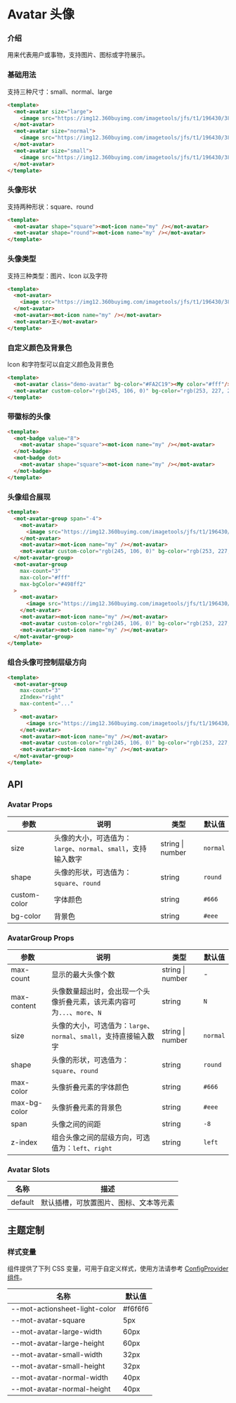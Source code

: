 # Avatar 头像

### 介绍

用来代表用户或事物，支持图片、图标或字符展示。

### 基础用法

支持三种尺寸：small、normal、large

```html
<template>
  <mot-avatar size="large">
    <image src="https://img12.360buyimg.com/imagetools/jfs/t1/196430/38/8105/14329/60c806a4Ed506298a/e6de9fb7b8490f38.png" />
  </mot-avatar>
  <mot-avatar size="normal">
    <image src="https://img12.360buyimg.com/imagetools/jfs/t1/196430/38/8105/14329/60c806a4Ed506298a/e6de9fb7b8490f38.png" />
  </mot-avatar>
  <mot-avatar size="small">
    <image src="https://img12.360buyimg.com/imagetools/jfs/t1/196430/38/8105/14329/60c806a4Ed506298a/e6de9fb7b8490f38.png" />
  </mot-avatar>
</template>
```

### 头像形状

支持两种形状：square、round

```html
<template>
  <mot-avatar shape="square"><mot-icon name="my" /></mot-avatar>
  <mot-avatar shape="round"><mot-icon name="my" /></mot-avatar>
</template>
```

### 头像类型

支持三种类型：图片、Icon 以及字符

```html
<template>
  <mot-avatar>
    <image src="https://img12.360buyimg.com/imagetools/jfs/t1/196430/38/8105/14329/60c806a4Ed506298a/e6de9fb7b8490f38.png" />
  </mot-avatar>
  <mot-avatar><mot-icon name="my" /></mot-avatar>
  <mot-avatar>王</mot-avatar>
</template>
```

### 自定义颜色及背景色

Icon 和字符型可以自定义颜色及背景色

```html
<template>
  <mot-avatar class="demo-avatar" bg-color="#FA2C19"><My color="#fff"/></mot-avatar>
  <mot-avatar custom-color="rgb(245, 106, 0)" bg-color="rgb(253, 227, 207)">小明</mot-avatar>
</template>
```

### 带徽标的头像

```html
<template>
  <mot-badge value="8">
    <mot-avatar shape="square"><mot-icon name="my" /></mot-avatar>
  </mot-badge>
  <mot-badge dot>
    <mot-avatar shape="square"><mot-icon name="my" /></mot-avatar>
  </mot-badge>
</template>
```

### 头像组合展现

```html
<template>
  <mot-avatar-group span="-4">
    <mot-avatar>
      <image src="https://img12.360buyimg.com/imagetools/jfs/t1/196430/38/8105/14329/60c806a4Ed506298a/e6de9fb7b8490f38.png" />
    </mot-avatar>
    <mot-avatar><mot-icon name="my" /></mot-avatar>
    <mot-avatar custom-color="rgb(245, 106, 0)" bg-color="rgb(253, 227, 207)">小明</mot-avatar>
  </mot-avatar-group>
  <mot-avatar-group
    max-count="3"
    max-color="#fff"
    max-bgColor="#498ff2"
  >
    <mot-avatar>
      <image src="https://img12.360buyimg.com/imagetools/jfs/t1/196430/38/8105/14329/60c806a4Ed506298a/e6de9fb7b8490f38.png" />
    </mot-avatar>
    <mot-avatar><mot-icon name="my" /></mot-avatar>
    <mot-avatar custom-color="rgb(245, 106, 0)" bg-color="rgb(253, 227, 207)">小明</mot-avatar>
    <mot-avatar><mot-icon name="my" /></mot-avatar>
  </mot-avatar-group>
</template>
```

### 组合头像可控制层级方向

```html
<template>
  <mot-avatar-group
    max-count="3"
    zIndex="right"
    max-content="..."
  >
    <mot-avatar>
      <image src="https://img12.360buyimg.com/imagetools/jfs/t1/196430/38/8105/14329/60c806a4Ed506298a/e6de9fb7b8490f38.png" />
    </mot-avatar>
    <mot-avatar><mot-icon name="my" /></mot-avatar>
    <mot-avatar custom-color="rgb(245, 106, 0)" bg-color="rgb(253, 227, 207)">U</mot-avatar>
    <mot-avatar><mot-icon name="my" /></mot-avatar>
  </mot-avatar-group>
</template>
```

## API

### Avatar Props

| 参数         | 说明                                                           | 类型             | 默认值   |
| ------------ | -------------------------------------------------------------- | ---------------- | -------- |
| size         | 头像的大小，可选值为：`large`、`normal`、`small`，支持输入数字 | string \| number | `normal` |
| shape        | 头像的形状，可选值为：`square`、`round`                        | string           | `round`  |
| custom-color | 字体颜色                                                       | string           | `#666`   |
| bg-color     | 背景色                                                         | string           | `#eee`   |

### AvatarGroup Props

| 参数         | 说明                                                                     | 类型             | 默认值   |
| ------------ | ------------------------------------------------------------------------ | ---------------- | -------- |
| max-count    | 显示的最大头像个数                                                       | string \| number | -        |
| max-content  | 头像数量超出时，会出现一个头像折叠元素，该元素内容可为`...`、`more`、`N` | string           | `N`      |
| size         | 头像的大小，可选值为：`large`、`normal`、`small`，支持直接输入数字       | string \| number | `normal` |
| shape        | 头像的形状，可选值为：`square`、`round`                                  | string           | `round`  |
| max-color    | 头像折叠元素的字体颜色                                                   | string           | `#666`   |
| max-bg-color | 头像折叠元素的背景色                                                     | string           | `#eee`   |
| span         | 头像之间的间距                                                           | string           | `-8`     |
| z-index      | 组合头像之间的层级方向，可选值为：`left`、`right`                        | string           | `left`   |

### Avatar Slots

| 名称    | 描述                                   |
| ------- | -------------------------------------- |
| default | 默认插槽，可放置图片、图标、文本等元素 |

## 主题定制

### 样式变量

组件提供了下列 CSS 变量，可用于自定义样式，使用方法请参考 [ConfigProvider 组件](/components/configprovider)。

| 名称                          | 默认值  |
| ----------------------------- | ------- |
| --mot-actionsheet-light-color | #f6f6f6 |
| --mot-avatar-square           | 5px     |
| --mot-avatar-large-width      | 60px    |
| --mot-avatar-large-height     | 60px    |
| --mot-avatar-small-width      | 32px    |
| --mot-avatar-small-height     | 32px    |
| --mot-avatar-normal-width     | 40px    |
| --mot-avatar-normal-height    | 40px    |
